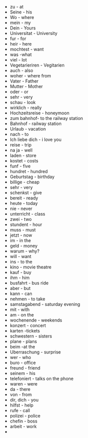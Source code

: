 * zu - at
* Seine - his
* Wo - where
* mein - my
* Dein - Yours
* Universitat - University
* fur - for
* heir - here
* mochtest - want
* was -what
* viel - lot
* Vegetarieriren - Vegitarien
* auch - also
* woher - where from
* Vater - Father
* Mutter - Mother
* oder - or
* sehr - very
* schau - look
* wirklich - really
* Hochzeitsreise - honeymoon
* zum bahnhof- to the railway station
* Bahnhof - railway station
* Urlaub - vacation
* nach - to
* Ich liebe dich - i love you
* reise - trip
* na ja - well
* laden - store
* kostet - costs
* funf - five
* hundret - hundred
* Geburtstag - birthday
* billige - cheap
* sehr - very
* schenkst - give
* bereit - ready
* heute - today
* nie - never
* unterricht - class
* zwei - two
* stundent - hour
* muss - must
* jetzt - now
* im - in the
* geld - money
* warum - why?
* will - want
* ins - to the
* kino - movie theatre
* kauf - buy
* ihm - him
* busfahrt - bus ride
* aber - but
* kann - can
* nehmen - to take
* samstagabend - saturday evening
* mit - with
* am - on the
* wochenende - weekends
* konzert - concert
* karten -tickets
* schwestern - sisters
* plane - plans
* beim -at the
* Uberraschung - surprise
* wer - who
* buro - office
* freund - friend
* seinem - his
* telefoniert - talks on the phone
* waren - were
* da - there
* von - from
* dir, dich - you
* hilfst - help
* rufe - call
* polizei - police
* chefin - boss
* arbeit - work
* 